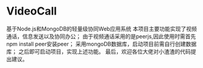 # VideoCall
基于Node.js和MongoDB的轻量级协同Web应用系统
本项目主要功能实现了视频通话，信息发送以及协同办公；
由于视频通话采用的是peerjs,因此使用时需首先npm install peer安装peer；
采用mongoDB数据库，启动项目前需自行创建数据库；
之后即可启动项目，实现上述功能。
最后，欢迎各位大佬对小渣渣的代码提出建议。
